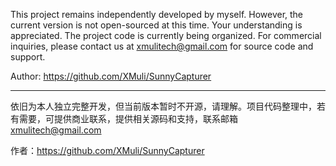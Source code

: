 This project remains independently developed by myself. However, the current version is not open-sourced at this time. Your understanding is appreciated. The project code is currently being organized. For commercial inquiries, please contact us at xmulitech@gmail.com for source code and support.



Author: https://github.com/XMuli/SunnyCapturer



---



依旧为本人独立完整开发，但当前版本暂时不开源，请理解。项目代码整理中，若有需要，可提供商业联系，提供相关源码和支持，联系邮箱  xmulitech@gmail.com

作者：https://github.com/XMuli/SunnyCapturer